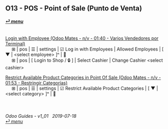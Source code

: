 ## O13 - POS - Point of Sale (Punto de Venta)
#### [_&#x23CE; menu_](https://github.com/oldyguy/odoo-guides/blob/master/README.md)<br><br>


[Login with Employee (Odoo Mates - n/v - 01:40 - Varios Vendedores por Terminal)](https://youtu.be/Nmafl3gA8aI)<br>
&nbsp;&nbsp;&nbsp;&nbsp; &#x229E; | pos | &#x2630; | settings | &#x2611; Log in with Employees | Allowed Employees | \[ &#x25BC; | \<select employee\> ]&#x207F; | &#x1f4be;<br>
&nbsp;&nbsp;&nbsp;&nbsp; &#x229E; | pos | \[ Login to Shop / &#x1f512; \] | Select Cashier | Change Cashier \<select cashier\>

[Restrict Available Product Categories in Point Of Sale (Odoo Mates - n/v - 01:53 - Restringir Categorías)](youtu.be/EO-j2h2AUw4)<br>
&nbsp;&nbsp;&nbsp;&nbsp; &#x229E; | pos | &#x2630; | settings | &#x2611; Restrict Available Product Categories | \[ &#x25BC; | \<select category\> \]&#x207F; | &#x1f4be;
	
###### <br><br>Odoo Guides - v1_01 &nbsp; 2019-07-18<br>[_&#x23CE; menu_](https://github.com/oldyguy/odoo-guides/blob/master/README.md)<br><br>
